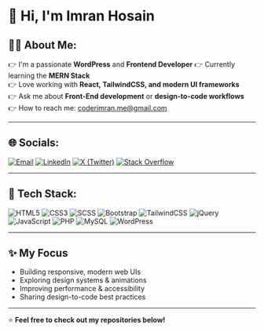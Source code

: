 # 👋 Hi, I'm Imran Hosain  

## 🧑‍💻 About Me:
👉 I'm a passionate **WordPress** and **Frontend Developer**
👉 Currently learning the **MERN Stack**  
👉 Love working with **React, TailwindCSS, and modern UI frameworks**  
👉 Ask me about **Front-End development** or **design-to-code workflows**  
👉 How to reach me: [coderimran.me@gmail.com](mailto:coderimran.me@gmail.com)

---

## 🌐 Socials:
[![Email](https://img.shields.io/badge/Email-D14836?logo=gmail&logoColor=white)](mailto:coderimran.me@gmail.com)
[![LinkedIn](https://img.shields.io/badge/LinkedIn-0A66C2?logo=linkedin&logoColor=white)](https://linkedin.com/in/web-designer-frontend-developer)
[![X (Twitter)](https://img.shields.io/badge/Twitter-000000?logo=x&logoColor=white)](https://x.com/ImranHosain97)
[![Stack Overflow](https://img.shields.io/badge/Stack%20Overflow-F58025?logo=stackoverflow&logoColor=white)](https://stackoverflow.com/users/17320324/imran-hosain)

---

## 🧰 Tech Stack:
![HTML5](https://img.shields.io/badge/HTML5-E34F26?logo=html5&logoColor=white)
![CSS3](https://img.shields.io/badge/CSS3-1572B6?logo=css3&logoColor=white)
![SCSS](https://img.shields.io/badge/SCSS-CC6699?logo=sass&logoColor=white)
![Bootstrap](https://img.shields.io/badge/Bootstrap-7952B3?logo=bootstrap&logoColor=white)
![TailwindCSS](https://img.shields.io/badge/TailwindCSS-38B2AC?logo=tailwind-css&logoColor=white)
![jQuery](https://img.shields.io/badge/jQuery-0769AD?logo=jquery&logoColor=white)
![JavaScript](https://img.shields.io/badge/JavaScript-F7DF1E?logo=javascript&logoColor=black)
![PHP](https://img.shields.io/badge/PHP-777BB4?logo=php&logoColor=white)
![MySQL](https://img.shields.io/badge/MySQL-4479A1?logo=mysql&logoColor=white)
![WordPress](https://img.shields.io/badge/WordPress-21759B?logo=wordpress&logoColor=white)

---

## ✨ My Focus
- Building responsive, modern web UIs  
- Exploring design systems & animations  
- Improving performance & accessibility  
- Sharing design-to-code best practices

---

⭐️ **Feel free to check out my repositories below!**

